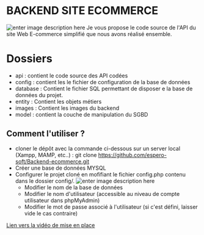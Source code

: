 # BACKEND SITE ECOMMERCE

![enter image description here](https://api-jstore.espero-soft.com/images/api/api-jstore.PNG)
Je vous propose le code source de l'API du site Web E-commerce simplifié que nous avons réalisé ensemble.


# Dossiers
- api : contient le code source des API codées
- config : contient les le fichier de configuration de la base de données
- database : Contient le fichier SQL permettant de disposer e la base de données du projet.
- entity : Contient les objets métiers 
- images : Contient les images du backend
- model : contient la couche de manipulation du SGBD

## Comment l'utiliser ?
- cloner le dépôt avec la commande ci-dessous sur un server local (Xampp, MAMP, etc..) : 
git clone https://github.com/espero-soft/Backend-ecommerce.git
- Créer une base de données MYSQL
- Configurer le projet cloné en mofifiant le fichier config.php contenu dans le dossier config/.
![enter image description here](https://api-jstore.espero-soft.com/images/api/config.PNG)
	- Modifier le nom de la base de données 
	- Modifier le nom d'utilisateur (accessible au niveau de compte utilisateur dans phpMyAdmin)
	- Modifier le mot de passe associé à l'utilisateur (si c'est défini, laisser vide le cas contraire)

[Lien vers la vidéo de mise en place](https://www.youtube.com/watch?v=xSmQWPwTH-0&list=PLcjUkwa1cc3_nOi5r8wMCTNH6tz4Qo3zk&index=3&t=8s)
